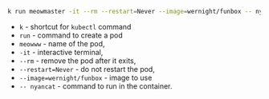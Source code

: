 ```bash
k run meowmaster -it --rm --restart=Never --image=wernight/funbox -- nyancat
```

* `k` - shortcut for `kubectl` command
* `run` - command to create a pod
* `meowww` - name of the pod, 
* `-it` - interactive terminal, 
* `--rm` - remove the pod after it exits, 
* `--restart=Never` - do not restart the pod, 
* `--image=wernight/funbox` - image to use
* `-- nyancat` - command to run in the container.